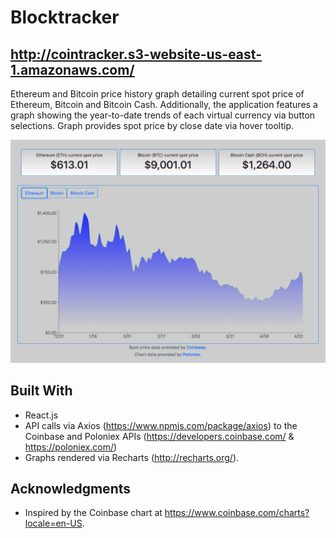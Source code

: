 # Blocktracker

## http://cointracker.s3-website-us-east-1.amazonaws.com/

Ethereum and Bitcoin price history graph detailing current spot price of Ethereum, Bitcoin and Bitcoin Cash. Additionally, the application features a graph showing the year-to-date trends of each virtual currency via button selections. Graph provides spot price by close date via hover tooltip. 

![alt text](/block.jpg?raw=true "Index")

## Built With

* React.js 
* API calls via Axios (https://www.npmjs.com/package/axios) to the Coinbase and Poloniex APIs (https://developers.coinbase.com/ & https://poloniex.com/) 
* Graphs rendered via Recharts (http://recharts.org/).

## Acknowledgments

* Inspired by the Coinbase chart at https://www.coinbase.com/charts?locale=en-US.